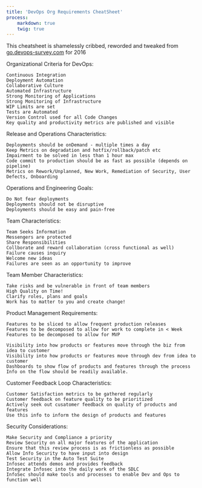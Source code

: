 ```yaml
---
title: 'DevOps Org Requirements CheatSheet'
process:
    markdown: true
    twig: true
---
```


This cheatsheet is shamelessly cribbed, reworded and tweaked from [go.devops-survey.com](https://go.devops-survey.com/) for 2016

Organizational Criteria for DevOps:

	Continuous Integration
	Deployment Automation
	Collaborative Culture
	Automated Infrastructure
	Strong Monitoring of Applications
	Strong Monitoring of Infrastructure
	WIP Limits are set
	Tests are Automated
	Version Control used for all Code Changes
	Key quality and productivity metrics are published and visible


Release and Operations Characteristics:

	Deployments should be onDemand - multiple times a day
	Keep Metrics on degradation and hotfix/rollback/patch etc
	Impairment to be solved in less than 1 hour max
	Code commit to production should be as fast as possible (depends on pipeline)
	Metrics on Rework/Unplanned, New Work, Remediation of Security, User Defects, Onboarding


Operations and Engineering Goals:

	Do Not fear deployments
	Deployments should not be disruptive
	Deployments should be easy and pain-free

Team Characteristics:

	Team Seeks Information
	Messengers are protected
	Share Responsibilities
	Collborate and reward collaboration (cross functional as well)
	Failure causes inquiry
	Welcome new ideas
	Failures are seen as an opportunity to improve

Team Member Characteristics:

	Take risks and be vulnerable in front of team members
	High Quality on Time!
	Clarify roles, plans and goals
	Work has to matter to you and create change!
	
Product Management Requirements:

	Features to be sliced to allow frequent production releases
	Features to be decomposed to allow for work to complete in < Week
	Features to be decomposed to allow for MVP

	Visibility into how products or features move through the biz from idea to customer
	Visibility into how products or features move through dev from idea to customer
	Dashboards to show flow of products and features through the process
	Info on the flow should be readily available.

Customer Feedback Loop Characteristics:

	Customer Satisfaction metrics to be gathered regularly
	Customer feedback on feature quality to be prioritized
	Actively seek out cusatomer feedback on quality of products and features
	Use this info to inform the design of products and features

Security Considerations:

	Make Security and Compliance a priority
	Review Security on all major features of the application
	Ensure that this review process is as frictionless as possible
	Allow Info Security to have input into design
	Test Security in the Auto Test Suite
	Infosec attends demos and provides feedback
	Integrate Infosec into the daily work of the SDLC
	InfoSec should make tools and processes to enable Dev and Ops to function well